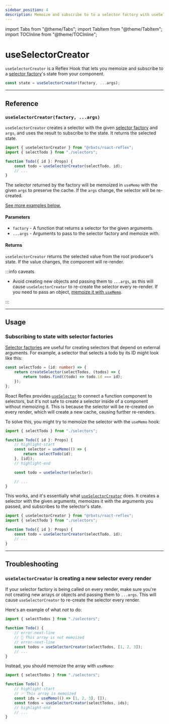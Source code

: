 ```yaml
---
sidebar_position: 4
description: Memoize and subscribe to to a selector factory with useSelectorCreator.
---
```


import Tabs from "@theme/Tabs";
import TabItem from "@theme/TabItem";
import TOCInline from "@theme/TOCInline";

# useSelectorCreator

`useSelectorCreator` is a Reflex Hook that lets you memoize and subscribe to a [selector factory](../reflex/create-selector#selector-factories)'s state from your component.

```ts
const state = useSelectorCreator(factory, ...args);
```

<TOCInline toc={toc} />

---

## Reference

### `useSelectorCreator(factory, ...args)`

`useSelectorCreator` creates a selector with the given [selector factory](../reflex/create-selector#selector-factories) and `args`, and uses the result to subscribe to the state. It returns the selected state.

```ts
import { useSelectorCreator } from "@rbxts/roact-reflex";
import { selectTodo } from "./selectors";

function Todo({ id }: Props) {
	const todo = useSelectorCreator(selectTodo, id);
	// ...
}
```

The selector returned by the factory will be memoized in `useMemo` with the given `args` to preserve the cache. If the `args` change, the selector will be re-created.

[See more examples below.](#usage)

#### Parameters

-   `factory` - A function that returns a selector for the given arguments.
-   `...args` - Arguments to pass to the selector factory and memoize with.

#### Returns

`useSelectorCreator` returns the selected value from the root producer's state. If the value changes, the component will re-render.

:::info caveats

-   Avoid creating new objects and passing them to `...args`, as this will cause `useSelectorCreator` to re-create the selector every re-render. If you need to pass an object, [memoize it with `useMemo`](https://react.dev/reference/react/useMemo).

:::

---

## Usage

### Subscribing to state with selector factories

[Selector factories](../reflex/create-selector#selector-factories) are useful for creating selectors that depend on external arguments. For example, a selector that selects a todo by its ID might look like this:

```ts
const selectTodo = (id: number) => {
	return createSelector(selectTodos, (todos) => {
		return todos.find((todo) => todo.id === id);
	});
};
```

Roact Reflex provides [`useSelector`](use-selector) to connect a function component to selectors, but it's not safe to create a selector inside of a component without memoizing it. This is because the selector will be re-created on every render, which will create a new cache, causing further re-renders.

To solve this, you might try to memoize the selector with the `useMemo` hook:

```ts
import { selectTodo } from "./selectors";

function Todo({ id }: Props) {
	// highlight-start
	const selector = useMemo(() => {
		return selectTodo(id);
	}, [id]);
	// highlight-end

	const todo = useSelector(selector);

	// ...
}
```

This works, and it's essentially what [`useSelectorCreator`](#useselectorcreatorfactory-args) does. It creates a selector with the given arguments, memoizes it with the arguments you passed, and subscribes to the selector's state.

```ts
import { useSelectorCreator } from "@rbxts/roact-reflex";
import { selectTodo } from "./selectors";

function Todo({ id }: Props) {
	const todo = useSelectorCreator(selectTodo, id);
	// ...
}
```

---

## Troubleshooting

### `useSelectorCreator` is creating a new selector every render

If your selector factory is being called on every render, make sure you're not creating new arrays or objects and passing them to `...args`. This will cause `useSelectorCreator` to re-create the selector every render.

Here's an example of what _not_ to do:

```ts
import { selectTodos } from "./selectors";

function Todo() {
	// error-next-line
	// 🔴 This array is not memoized
	// error-next-line
	const todos = useSelectorCreator(selectTodos, [1, 2, 3]);
	// ...
}
```

Instead, you should memoize the array with `useMemo`:

```ts
import { selectTodos } from "./selectors";

function Todo() {
	// highlight-start
	// ✅ This array is memoized
	const ids = useMemo(() => [1, 2, 3], []);
	const todos = useSelectorCreator(selectTodos, ids);
	// highlight-end
	// ...
}
```
